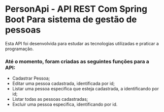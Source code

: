 # PersonApi - API REST Com Spring Boot Para sistema de gestão de pessoas
Esta API foi desenvolvida para estudar as tecnologias utilizadas e praticar a programação.

### Até o momento, foram criadas as seguintes funções para a API:
- Cadastrar Pessoa;
- Editar uma pessoa cadastrada, identificada por id;
- Listar uma pessoa especifica que esteja cadastrada, a identificando por id;
- Listar todas as pessoas cadastradas;
- Excluir uma pessoa especifica, identificando por id.


